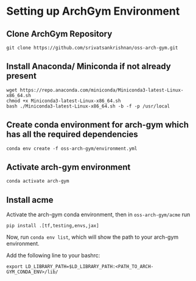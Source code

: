 # Setting up ArchGym Environment

## Clone ArchGym Repository 
```shell
git clone https://github.com/srivatsankrishnan/oss-arch-gym.git
```
## Install Anaconda/ Miniconda if not already present
```
wget https://repo.anaconda.com/miniconda/Miniconda3-latest-Linux-x86_64.sh
chmod +x Miniconda3-latest-Linux-x86_64.sh
bash ./Miniconda3-latest-Linux-x86_64.sh -b -f -p /usr/local
```

## Create conda environment for arch-gym which has all the required dependencies
```
conda env create -f oss-arch-gym/environment.yml
```

## Activate arch-gym environment 
```
conda activate arch-gym
```

## Install acme

Activate the arch-gym conda environment, then in ```oss-arch-gym/acme``` run 
```
pip install .[tf,testing,envs,jax]
```

Now, run ```conda env list```, which will show the path to your arch-gym environment.

Add the following line to your bashrc:
```
export LD_LIBRARY_PATH=$LD_LIBRARY_PATH:<PATH_TO_ARCH-GYM_CONDA_ENV>/lib/
```